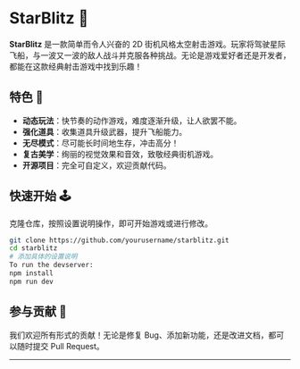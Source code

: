 
# StarBlitz 🚀

**StarBlitz** 是一款简单而令人兴奋的 2D 街机风格太空射击游戏。玩家将驾驶星际飞船，与一波又一波的敌人战斗并克服各种挑战。无论是游戏爱好者还是开发者，都能在这款经典射击游戏中找到乐趣！

## 特色 🌟
- **动态玩法**：快节奏的动作游戏，难度逐渐升级，让人欲罢不能。
- **强化道具**：收集道具升级武器，提升飞船能力。
- **无尽模式**：尽可能长时间地生存，冲击高分！
- **复古美学**：绚丽的视觉效果和音效，致敬经典街机游戏。
- **开源项目**：完全可自定义，欢迎贡献代码。

## 快速开始 🕹️
克隆仓库，按照设置说明操作，即可开始游戏或进行修改。

```bash
git clone https://github.com/yourusername/starblitz.git
cd starblitz
# 添加具体的设置说明
To run the devserver:
npm install
npm run dev
```

## 参与贡献 🤝
我们欢迎所有形式的贡献！无论是修复 Bug、添加新功能，还是改进文档，都可以随时提交 Pull Request。

---
